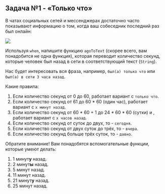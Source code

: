 ## Задача №1 - «Только что»

В чатах социальных сетей и мессенджерах достаточно часто показывают информацию о том, когда ваш собеседник последний раз был онлайн:

![](pic/tg-contacts.png)

Используя `when`, напишите функцию `agoToText` (скорее всего, вам понадобится не одна функция), которая переводит количество секунд, которые человек был назад в сети в соответствующий текст (`String`).

Нас будет интересовать вся фраза, например, `был(а) только что` или `был(а) в сети 3 часа назад`.

Какие правила:
1. Если количество секунд от 0 до 60, работает вариант с `только что`.
1. Если количество секунд от 61 до 60 * 60 (один час), работает вариант с `x минут назад`.
1. Если количество секунд от 60 * 60 + 1 до 24 * 60 * 60 (сутки) и , работает вариант с `x часов назад`.
1. Если количество секунд от суток до двух, то - `сегодня`.
1. Если количество секунд от двух суток до трёх, то - `вчера`.
1. Если количество секунд больше трёх суток, то - `давно`.

Обратите внимание! Вам понадобятся вспомогательные функции, которые умеют делать:
1. 1 минут**у** назад.
1. 2 минут**ы** назад.
1. 5 минут назад.
1. 11 минут назад.
1. 21 минут**у** назад.
1. 25 минут назад.
